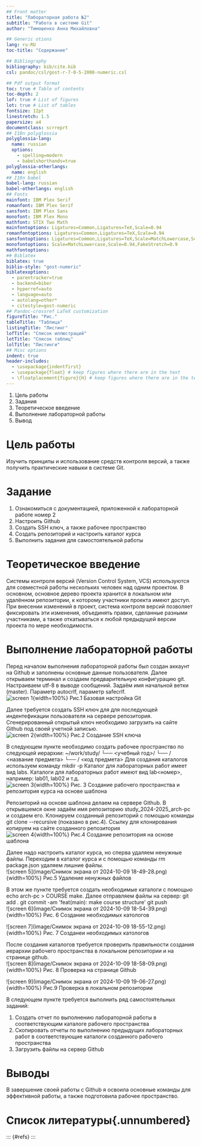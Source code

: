 ```yaml
---
## Front matter
title: "Лабораторная работа №2"
subtitle: "Работа в системе Git"
author: "Тимошенко Анна Михайловна"

## Generic otions
lang: ru-RU
toc-title: "Содержание"

## Bibliography
bibliography: bib/cite.bib
csl: pandoc/csl/gost-r-7-0-5-2008-numeric.csl

## Pdf output format
toc: true # Table of contents
toc-depth: 2
lof: true # List of figures
lot: true # List of tables
fontsize: 12pt
linestretch: 1.5
papersize: a4
documentclass: scrreprt
## I18n polyglossia
polyglossia-lang:
  name: russian
  options:
	- spelling=modern
	- babelshorthands=true
polyglossia-otherlangs:
  name: english
## I18n babel
babel-lang: russian
babel-otherlangs: english
## Fonts
mainfont: IBM Plex Serif
romanfont: IBM Plex Serif
sansfont: IBM Plex Sans
monofont: IBM Plex Mono
mathfont: STIX Two Math
mainfontoptions: Ligatures=Common,Ligatures=TeX,Scale=0.94
romanfontoptions: Ligatures=Common,Ligatures=TeX,Scale=0.94
sansfontoptions: Ligatures=Common,Ligatures=TeX,Scale=MatchLowercase,Scale=0.94
monofontoptions: Scale=MatchLowercase,Scale=0.94,FakeStretch=0.9
mathfontoptions:
## Biblatex
biblatex: true
biblio-style: "gost-numeric"
biblatexoptions:
  - parentracker=true
  - backend=biber
  - hyperref=auto
  - language=auto
  - autolang=other*
  - citestyle=gost-numeric
## Pandoc-crossref LaTeX customization
figureTitle: "Рис."
tableTitle: "Таблица"
listingTitle: "Листинг"
lofTitle: "Список иллюстраций"
lotTitle: "Список таблиц"
lolTitle: "Листинги"
## Misc options
indent: true
header-includes:
  - \usepackage{indentfirst}
  - \usepackage{float} # keep figures where there are in the text
  - \floatplacement{figure}{H} # keep figures where there are in the text
---
```

1. Цель работы
2. Задания
3. Теоретическое введение
4. Выполнение лабораторной работы
5. Вывод

# Цель работы

Изучить принципы и использование средств контроля версий, а
также получить практические навыки в системе Git.

# Задание

1. Ознакомиться с документацией, приложенной к лабораторной
работе номер 2
2. Настроить Github
3. Создать SSH ключ, а также рабочее пространство
4. Создать репозиторий и настроить каталог курса
5. Выполнить задания для самостоятельной работы

# Теоретическое введение

Системы контроля версий (Version Control System, VCS)
используются для совместной работы нескольких человек над одним
проектом. В основном, основное дерево проекта хранится в
локальном или удалённом репозитории, к которому участники
проекта имеют доступ. При внесении изменений в проект, система
контроля версий позволяет фиксировать эти изменения, объединять
правки, сделанные разными участниками, а также откатываться к
любой предыдущей версии проекта по мере необходимости.

# Выполнение лабораторной работы

Перед началом выполнения лабораторной работы был создан
аккаунт на Github и заполнены основные данные пользователя. Далее
открываем терминал и создаем предварительную конфигурацию git.
Настраиваем utf-8 в выводе сообщений. Задаём имя начальной ветки
(master). Параметр autocrlf, параметр safecrlf.   
![screen 1](image/настройка_гит.png){width=100%}
Рис.1 Базовая настройка Git

Далее требуется создать SSH ключ для для последующей индентефикации
пользователя на сервере репозитория. Сгенерированный открытый ключ
необходимо загрузить на сайте Github под своей учетной записью.   
![screen 2](image/создание_ключа.png){width=100%}
Рис.2 Создание SSH ключа

В следующем пункте необходимо создать рабочее пространство по
следующей иерархии: ~/work/study/
└── <учебный год>/
└── / <название предмета>
└── / <код предмета>
Для создания каталогов используем команду mkdir -p
Каталог для лабораторных работ имеет вид labs.
Каталоги для лабораторных работ имеют вид lab<номер>, например: lab01,
lab02 и т.д.   
![screen 3](image/рабочее_пространство.png){width=100%}
Рис. 3 Создание рабочего пространства и репозитория курса на основе шаблона

Репозиторий на основе шаблона делаем на сервере Github. В открывшемся
окне задаём имя репозиторию study_2024-2025_arch-pc и создаем его.
Клонируем созданный репозиторий с помощью команды git clone --recursive
(показано в рис.4). Ссылку для клонирования копируем на сайте созданного
репозитория   
![screen 4](image/создание_репозитория.png){width=100%}
Рис.4 Создание репозитория на основе шаблона

Далее надо настроить каталог курса, но сперва удаляем ненужные файлы.
Переходим в каталог курса и с помощью команды rm package.json удаляем
лишние файлы.   
![screen 5](image/Снимок экрана от 2024-10-09 18-49-28.png){width=100%}
Рис.5 Удаление ненужных файлов

В этом же пункте требуется создать необходимые каталоги с помощью
echo arch-pc > COURSE make.
Далее отправляем файлы на сервер:
git add .
git commit -am 'feat(main): make course structure'
git push   
![screen 6](image/Снимок экрана от 2024-10-09 18-54-39.png){width=100%}
Рис. 6 Создание необходимых катологов

![screen 7](image/Снимок экрана от 2024-10-09 18-55-12.png){width=100%}
Рис. 7 Созданеи необходимых катологов

После создания каталогов требуется проверить правильности создания
иерархии рабочего пространства в локальном репозитории и на странице github.   
![screen 8](image/Снимок экрана от 2024-10-09 18-58-09.png){width=100%}
Рис. 8 Проверка на странице Github

![screen 9](image/Снимок экрана от 2024-10-09 19-06-27.png){width=100%}
Рис.9 Проверка в локальном репозитории

В следующем пункте требуется выполнить ряд самостоятельных заданий:
1) Создать отчет по выполнению лабораторной работы в соответствующим
каталоге
рабочего пространства
2) Скопировать отчеты по выполнению предыдущих лабораторных работ в
соответствующие каталоги созданного рабочего пространства
3) Загрузить файлы на сервер Github


# Выводы

В завершение своей работы с Github я освоила основные команды для
эффективной работы, а также подготовила рабочее пространство.

# Список литературы{.unnumbered}

::: {#refs}
:::

